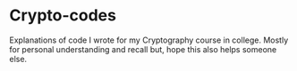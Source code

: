 # Crypto-codes
Explanations of code I wrote for my Cryptography course in college. Mostly for personal understanding and recall but, hope this also helps someone else.
